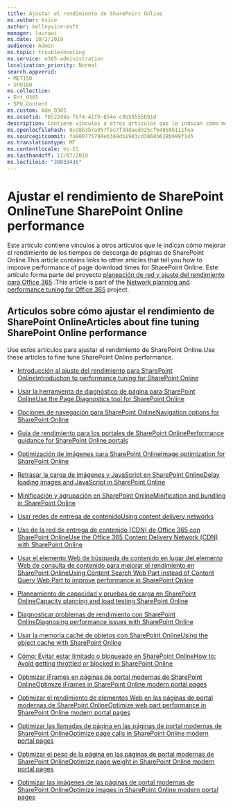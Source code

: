 ```yaml
---
title: Ajustar el rendimiento de SharePoint Online
ms.author: kvice
author: kelleyvice-msft
manager: laurawi
ms.date: 10/2/2019
audience: Admin
ms.topic: troubleshooting
ms.service: o365-administration
localization_priority: Normal
search.appverid:
- MET150
- SPO160
ms.collection:
- Ent_O365
- SPO_Content
ms.custom: Adm_O365
ms.assetid: f0522d4a-fbf4-41f9-854e-c9b59555091d
description: Contiene vínculos a otros artículos que le indican cómo mejorar el rendimiento de los tiempos de descarga de páginas de SharePoint Online.
ms.openlocfilehash: 8cd8b3b7a957fac7f3ddaed325cf64850b111fea
ms.sourcegitcommit: fa900775790eb369db1983cd3868b628b699f145
ms.translationtype: MT
ms.contentlocale: es-ES
ms.lasthandoff: 11/07/2019
ms.locfileid: "38033436"
---
```

# <a name="tune-sharepoint-online-performance"></a><span data-ttu-id="400d5-103">Ajustar el rendimiento de SharePoint Online</span><span class="sxs-lookup"><span data-stu-id="400d5-103">Tune SharePoint Online performance</span></span>

<span data-ttu-id="400d5-104">Este artículo contiene vínculos a otros artículos que le indican cómo mejorar el rendimiento de los tiempos de descarga de páginas de SharePoint Online.</span><span class="sxs-lookup"><span data-stu-id="400d5-104">This article contains links to other articles that tell you how to improve performance of page download times for SharePoint Online.</span></span> <span data-ttu-id="400d5-105">Este artículo forma parte del proyecto [planeación de red y ajuste del rendimiento para Office 365](https://aka.ms/tune) .</span><span class="sxs-lookup"><span data-stu-id="400d5-105">This article is part of the [Network planning and performance tuning for Office 365](https://aka.ms/tune) project.</span></span>

## <a name="articles-about-fine-tuning-sharepoint-online-performance"></a><span data-ttu-id="400d5-106">Artículos sobre cómo ajustar el rendimiento de SharePoint Online</span><span class="sxs-lookup"><span data-stu-id="400d5-106">Articles about fine tuning SharePoint Online performance</span></span>

<span data-ttu-id="400d5-107">Use estos artículos para ajustar el rendimiento de SharePoint Online.</span><span class="sxs-lookup"><span data-stu-id="400d5-107">Use these articles to fine tune SharePoint Online performance.</span></span>
  
- [<span data-ttu-id="400d5-108">Introducción al ajuste del rendimiento para SharePoint Online</span><span class="sxs-lookup"><span data-stu-id="400d5-108">Introduction to performance tuning for SharePoint Online</span></span>](introduction-to-performance-tuning-for-sharepoint-online.md)

- [<span data-ttu-id="400d5-109">Usar la herramienta de diagnóstico de página para SharePoint Online</span><span class="sxs-lookup"><span data-stu-id="400d5-109">Use the Page Diagnostics tool for SharePoint Online</span></span>](page-diagnostics-for-spo.md)

- [<span data-ttu-id="400d5-110">Opciones de navegación para SharePoint Online</span><span class="sxs-lookup"><span data-stu-id="400d5-110">Navigation options for SharePoint Online</span></span>](navigation-options-for-sharepoint-online.md)

- [<span data-ttu-id="400d5-111">Guía de rendimiento para los portales de SharePoint Online</span><span class="sxs-lookup"><span data-stu-id="400d5-111">Performance guidance for SharePoint Online portals</span></span>](https://docs.microsoft.com/sharepoint/dev/solution-guidance/portal-performance)

- [<span data-ttu-id="400d5-112">Optimización de imágenes para SharePoint Online</span><span class="sxs-lookup"><span data-stu-id="400d5-112">Image optimization for SharePoint Online</span></span>](image-optimization-for-sharepoint-online.md)

- [<span data-ttu-id="400d5-113">Retrasar la carga de imágenes y JavaScript en SharePoint Online</span><span class="sxs-lookup"><span data-stu-id="400d5-113">Delay loading images and JavaScript in SharePoint Online</span></span>](delay-loading-images-and-javascript-in-sharepoint-online.md)

- [<span data-ttu-id="400d5-114">Minificación y agrupación en SharePoint Online</span><span class="sxs-lookup"><span data-stu-id="400d5-114">Minification and bundling in SharePoint Online</span></span>](minification-and-bundling-in-sharepoint-online.md)

- [<span data-ttu-id="400d5-115">Usar redes de entrega de contenido</span><span class="sxs-lookup"><span data-stu-id="400d5-115">Using content delivery networks</span></span>](using-content-delivery-networks-with-sharepoint-online.md)

- [<span data-ttu-id="400d5-116">Uso de la red de entrega de contenido (CDN) de Office 365 con SharePoint Online</span><span class="sxs-lookup"><span data-stu-id="400d5-116">Use the Office 365 Content Delivery Network (CDN) with SharePoint Online</span></span>](use-office-365-cdn-with-spo.md)

- [<span data-ttu-id="400d5-117">Usar el elemento Web de búsqueda de contenido en lugar del elemento Web de consulta de contenido para mejorar el rendimiento en SharePoint Online</span><span class="sxs-lookup"><span data-stu-id="400d5-117">Using Content Search Web Part instead of Content Query Web Part to improve performance in SharePoint Online</span></span>](using-content-search-web-part-instead-of-content-query-web-part-to-improve-perfo.md)

- [<span data-ttu-id="400d5-118">Planeamiento de capacidad y pruebas de carga en SharePoint Online</span><span class="sxs-lookup"><span data-stu-id="400d5-118">Capacity planning and load testing SharePoint Online</span></span>](capacity-planning-and-load-testing-sharepoint-online.md)

- [<span data-ttu-id="400d5-119">Diagnosticar problemas de rendimiento con SharePoint Online</span><span class="sxs-lookup"><span data-stu-id="400d5-119">Diagnosing performance issues with SharePoint Online</span></span>](diagnosing-performance-issues-with-sharepoint-online.md)

- [<span data-ttu-id="400d5-120">Usar la memoria caché de objetos con SharePoint Online</span><span class="sxs-lookup"><span data-stu-id="400d5-120">Using the object cache with SharePoint Online</span></span>](using-the-object-cache-with-sharepoint-online.md)

- [<span data-ttu-id="400d5-121">Cómo: Evitar estar limitado o bloqueado en SharePoint Online</span><span class="sxs-lookup"><span data-stu-id="400d5-121">How to: Avoid getting throttled or blocked in SharePoint Online</span></span>](https://msdn.microsoft.com/library/office/dn889829.aspx)

- [<span data-ttu-id="400d5-122">Optimizar iFrames en páginas de portal modernas de SharePoint Online</span><span class="sxs-lookup"><span data-stu-id="400d5-122">Optimize iFrames in SharePoint Online modern portal pages</span></span>](modern-iframe-optimization.md)

- [<span data-ttu-id="400d5-123">Optimizar el rendimiento de elementos Web en las páginas de portal modernas de SharePoint Online</span><span class="sxs-lookup"><span data-stu-id="400d5-123">Optimize web part performance in SharePoint Online modern portal pages</span></span>](modern-web-part-optimization.md)

- [<span data-ttu-id="400d5-124">Optimizar las llamadas de página en las páginas de portal modernas de SharePoint Online</span><span class="sxs-lookup"><span data-stu-id="400d5-124">Optimize page calls in SharePoint Online modern portal pages</span></span>](modern-page-call-optimization.md)

- [<span data-ttu-id="400d5-125">Optimizar el peso de la página en las páginas de portal modernas de SharePoint Online</span><span class="sxs-lookup"><span data-stu-id="400d5-125">Optimize page weight in SharePoint Online modern portal pages</span></span>](modern-page-weight-optimization.md)

- [<span data-ttu-id="400d5-126">Optimizar las imágenes de las páginas de portal modernas de SharePoint Online</span><span class="sxs-lookup"><span data-stu-id="400d5-126">Optimize images in SharePoint Online modern portal pages</span></span>](modern-image-optimization.md)
